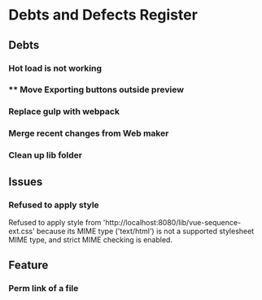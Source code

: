 # Debts and Defects Register

## Debts

### Hot load is not working

### ** Move Exporting buttons outside preview

### Replace gulp with webpack

### Merge recent changes from Web maker

### Clean up lib folder

## Issues

### Refused to apply style

Refused to apply style from 'http://localhost:8080/lib/vue-sequence-ext.css' because its MIME type ('text/html') is not 
a supported stylesheet MIME type, and strict MIME checking is enabled.

## Feature

### Perm link of a file
